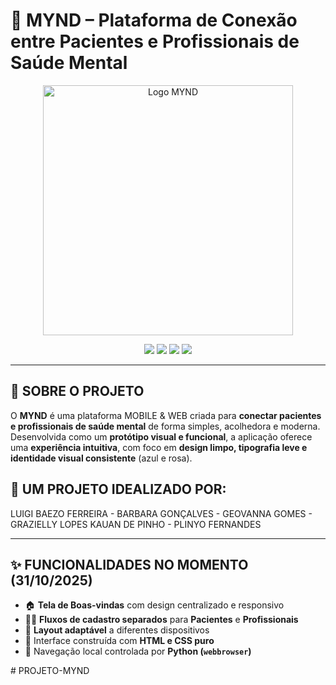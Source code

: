 # 🧠 MYND – Plataforma de Conexão entre Pacientes e Profissionais de Saúde Mental

<p align="center">
  <img src="LOGO PRO GIT.png" alt="Logo MYND" width="400">
</p>

<p align="center">
  <img src="https://img.shields.io/badge/HTML5-orange?logo=html5&logoColor=white&style=flat-square">
  <img src="https://img.shields.io/badge/CSS3-blue?logo=css3&logoColor=white&style=flat-square">
  <img src="https://img.shields.io/badge/Python-3776AB?logo=python&logoColor=white&style=flat-square">
  <img src="https://img.shields.io/badge/Status-Em%20Desenvolvimento-yellow?style=flat-square">
</p>

---

## 💬 SOBRE O PROJETO

O **MYND** é uma plataforma MOBILE & WEB criada para **conectar pacientes e profissionais de saúde mental** de forma simples, acolhedora e moderna.  
Desenvolvida como um **protótipo visual e funcional**, a aplicação oferece uma **experiência intuitiva**, com foco em **design limpo, tipografia leve e identidade visual consistente** (azul e rosa).

## 👤 UM PROJETO IDEALIZADO POR:

LUIGI BAEZO FERREIRA - BARBARA GONÇALVES - GEOVANNA GOMES - GRAZIELLY LOPES  KAUAN DE PINHO - PLINYO FERNANDES 

---

## ✨ FUNCIONALIDADES NO MOMENTO (31/10/2025)

- 🏠 **Tela de Boas-vindas** com design centralizado e responsivo  
- 👩‍⚕️ **Fluxos de cadastro separados** para **Pacientes** e **Profissionais**  
- 📱 **Layout adaptável** a diferentes dispositivos  
- 🎨 Interface construída com **HTML e CSS puro**  
- 🐍 Navegação local controlada por **Python (`webbrowser`)**  

#   P R O J E T O - M Y N D  
 